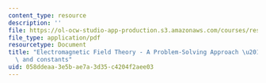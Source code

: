 ```yaml
---
content_type: resource
description: ''
file: https://ol-ocw-studio-app-production.s3.amazonaws.com/courses/res-6-002-electromagnetic-field-theory-a-problem-solving-approach-spring-2008/058ddeaa3e5bae7a3d35c4204f2aee03_MITRES_6_002S08_eqn_const.pdf
file_type: application/pdf
resourcetype: Document
title: "Electromagnetic Field Theory - A Problem-Solving Approach \u2013 Useful equations\
  \ and constants"
uid: 058ddeaa-3e5b-ae7a-3d35-c4204f2aee03
---
```

